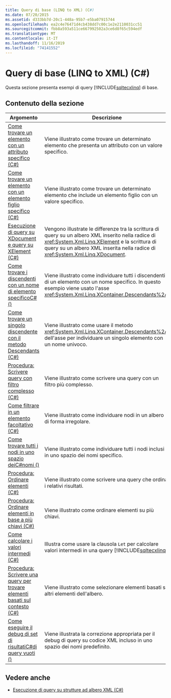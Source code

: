 ```yaml
---
title: Query di base (LINQ to XML) (C#)
ms.date: 07/20/2015
ms.assetid: d333bb7d-20c1-448a-95b7-e5ba07915744
ms.openlocfilehash: ea2c4e76471d4cb438dd7c00c1e2e2110031cc51
ms.sourcegitcommit: fbb8a593a511ce667992502a3ce6d8f65c594edf
ms.translationtype: MT
ms.contentlocale: it-IT
ms.lasthandoff: 11/16/2019
ms.locfileid: "74141552"
---
```

# <a name="basic-queries-linq-to-xml-c"></a>Query di base (LINQ to XML) (C#)
Questa sezione presenta esempi di query [!INCLUDE[sqltecxlinq](~/includes/sqltecxlinq-md.md)] di base.  
  
## <a name="in-this-section"></a>Contenuto della sezione  
  
|Argomento|Descrizione|  
|-----------|-----------------|  
|[Come trovare un elemento con un attributo specifico (C#)](./how-to-find-an-element-with-a-specific-attribute.md)|Viene illustrato come trovare un determinato elemento che presenta un attributo con un valore specifico.|
|[Come trovare un elemento con un elemento figlio specifico (C#)](./how-to-find-an-element-with-a-specific-child-element.md)|Viene illustrato come trovare un determinato elemento che include un elemento figlio con un valore specifico.|
|[Esecuzione di query su XDocument e query su XElement (C#)](./querying-an-xdocument-vs-querying-an-xelement.md)|Vengono illustrate le differenze tra la scrittura di query su un albero XML inserito nella radice di <xref:System.Xml.Linq.XElement> e la scrittura di query su un albero XML inserita nella radice di <xref:System.Xml.Linq.XDocument>.|  
|[Come trovare i discendenti con un nome di elemento specificoC#()](./how-to-find-descendants-with-a-specific-element-name.md)|Viene illustrato come individuare tutti i discendenti di un elemento con un nome specifico. In questo esempio viene usato l'asse <xref:System.Xml.Linq.XContainer.Descendants%2A>.|
|[Come trovare un singolo discendente con il metodo Descendants (C#)](./how-to-find-a-single-descendant-using-the-descendants-method.md)|Viene illustrato come usare il metodo <xref:System.Xml.Linq.XContainer.Descendants%2A> dell'asse per individuare un singolo elemento con un nome univoco.|
|[Procedura: Scrivere query con filtro complesso (C#)](./how-to-write-queries-with-complex-filtering.md)|Viene illustrato come scrivere una query con un filtro più complesso.|  
|[Come filtrare in un elemento facoltativo (C#)](./how-to-filter-on-an-optional-element.md)|Viene illustrato come individuare nodi in un albero di forma irregolare.|
|[Come trovare tutti i nodi in uno spazio deiC#nomi ()](./how-to-find-all-nodes-in-a-namespace.md)|Viene illustrato come individuare tutti i nodi inclusi in uno spazio dei nomi specifico.|
|[Procedura: Ordinare elementi (C#)](./how-to-sort-elements.md)|Viene illustrato come scrivere una query che ordina i relativi risultati.|  
|[Procedura: Ordinare elementi in base a più chiavi (C#)](./how-to-sort-elements-on-multiple-keys.md)|Viene illustrato come ordinare elementi su più chiavi.|  
|[Come calcolare i valori intermedi (C#)](./how-to-calculate-intermediate-values.md)|Illustra come usare la clausola `Let` per calcolare valori intermedi in una query [!INCLUDE[sqltecxlinq](~/includes/sqltecxlinq-md.md)].|  
|[Procedura: Scrivere una query per trovare elementi basati sul contesto (C#)](./how-to-write-a-query-that-finds-elements-based-on-context.md)|Viene illustrato come selezionare elementi basati su altri elementi dell'albero.|  
|[Come eseguire il debug di set di risultatiC#di query vuoti ()](./how-to-debug-empty-query-results-sets.md)|Viene illustrata la correzione appropriata per il debug di query su codice XML incluso in uno spazio dei nomi predefinito.|  
  
## <a name="see-also"></a>Vedere anche

- [Esecuzione di query su strutture ad albero XML (C#)](how-to-find-an-element-with-a-specific-attribute.md)
